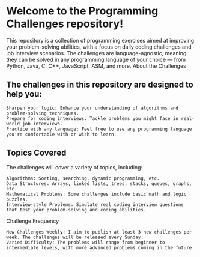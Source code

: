 # Welcome to the Programming Challenges repository! 

This repository is a collection of programming exercises aimed at improving your problem-solving abilities, with a focus on daily coding challenges and job interview scenarios. The challenges are language-agnostic, meaning they can be solved in any programming language of your choice — from Python, Java, C, C++, JavaScript, ASM, and more.
About the Challenges

## The challenges in this repository are designed to help you:

    Sharpen your logic: Enhance your understanding of algorithms and problem-solving techniques.
    Prepare for coding interviews: Tackle problems you might face in real-world job interviews.
    Practice with any language: Feel free to use any programming language you're comfortable with or wish to learn.

## Topics Covered

The challenges will cover a variety of topics, including:

    Algorithms: Sorting, searching, dynamic programming, etc.
    Data Structures: Arrays, linked lists, trees, stacks, queues, graphs, etc.
    Mathematical Problems: Some challenges include basic math and logic puzzles.
    Interview-style Problems: Simulate real coding interview questions that test your problem-solving and coding abilities.

Challenge Frequency

    New Challenges Weekly: I aim to publish at least 3 new challenges per week. The challenges will be released every Sunday.
    Varied Difficulty: The problems will range from beginner to intermediate levels, with more advanced problems coming in the future.
